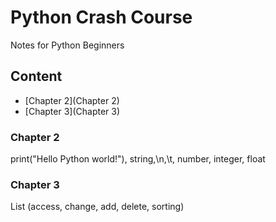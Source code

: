 Python Crash Course
===========================
Notes for Python Beginners

## Content
* [Chapter 2](Chapter 2)
* [Chapter 3](Chapter 3)

### Chapter 2 
print("Hello Python world!"), string,\n,\t, number, integer, float

### Chapter 3
List (access, change, add, delete, sorting)
